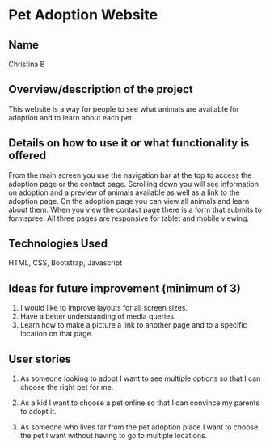 # Pet Adoption Website

## Name
Christina B

## Overview/description of the project
This website is a way for people to see what animals are available for adoption and to learn about each pet.

## Details on how to use it or what functionality is offered
From the main screen you use the navigation bar at the top to access the adoption page or the contact page. Scrolling down you will see information on adoption and a preview of animals available as well as a link to the adoption page. On the adoption page you can view all animals and learn about them. When you view the contact page there is a form that submits to formspree. All three pages are responsive for tablet and mobile viewing.

## Technologies Used
HTML, CSS, Bootstrap, Javascript

## Ideas for future improvement (minimum of 3)
1. I would like to improve layouts for all screen sizes.
2. Have a better understanding of media queries.
3. Learn how to make a picture a link to another page and to a specific location on that page. 

## User stories
1. As someone looking to adopt I want to see multiple options so that I can choose the right pet for me.

2. As a kid I want to choose a pet online so that I can convince my parents to adopt it.

3. As someone who lives far from the pet adoption place I want to choose the pet I want without having to go to multiple locations.